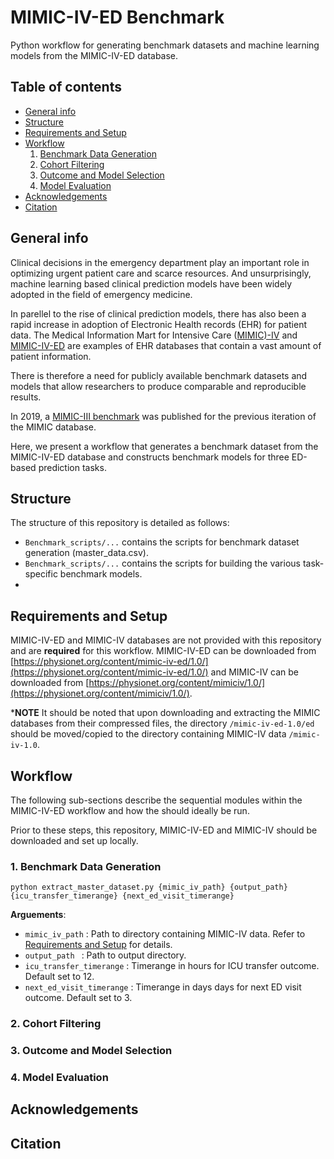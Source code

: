 MIMIC-IV-ED Benchmark
=========================

Python workflow for generating benchmark datasets and machine learning models from the MIMIC-IV-ED database.

## Table of contents
* [General info](#general-info)
* [Structure](#structure)
* [Requirements and Setup](#requirements-and-setup)
* [Workflow](#workflow)
    1. [Benchmark Data Generation](#1-benchmark-data-generation)
    2. [Cohort Filtering](#2-cohort-filtering)
    3. [Outcome and Model Selection](#3-outcome-and-model-selection)
    4. [Model Evaluation](#4-model-evaluation)
* [Acknowledgements](#acknowledgements)
* [Citation](#citation)

## General info

Clinical decisions in the emergency department play an important role in optimizing urgent patient care and scarce resources. And unsurprisingly, machine learning based clinical prediction models have been widely adopted in the field of emergency medicine.

In parellel to the rise of clinical prediction models, there has also been a rapid increase in adoption of Electronic Health records (EHR) for patient data. The Medical Information Mart for Intensive Care ([MIMIC)-IV]((https://physionet.org/content/mimiciv/1.0/)) and [MIMIC-IV-ED](https://physionet.org/content/mimic-iv-ed/1.0/) are examples of EHR databases that contain a vast amount of patient information.

There is therefore a need for publicly available benchmark datasets and models that allow researchers to produce comparable and reproducible results. 

In 2019, a [MIMIC-III benchmark](https://github.com/YerevaNN/mimic3-benchmarks) was published for the previous iteration of the MIMIC database. 

Here, we present a workflow that generates a benchmark dataset from the MIMIC-IV-ED database and constructs benchmark models for three ED-based prediction tasks.


## Structure

The structure of this repository is detailed as follows:

- `Benchmark_scripts/...` contains the scripts for benchmark dataset generation (master_data.csv).
- `Benchmark_scripts/...` contains the scripts for building the various task-specific benchmark models.
-  

## Requirements and Setup
MIMIC-IV-ED and MIMIC-IV databases are not provided with this repository and are **required** for this workflow. MIMIC-IV-ED can be downloaded from [https://physionet.org/content/mimic-iv-ed/1.0/](https://physionet.org/content/mimic-iv-ed/1.0/) and MIMIC-IV can be downloaded from [https://physionet.org/content/mimiciv/1.0/](https://physionet.org/content/mimiciv/1.0/).

***NOTE** It should be noted that upon downloading and extracting the MIMIC databases from their compressed files, the directory `/mimic-iv-ed-1.0/ed` should be moved/copied to the directory containing MIMIC-IV data `/mimic-iv-1.0`.

## Workflow

The following sub-sections describe the sequential modules within the MIMIC-IV-ED workflow and how the should ideally be run.

Prior to these steps, this repository, MIMIC-IV-ED and MIMIC-IV should be downloaded and set up locally. 

### 1. Benchmark Data Generation
~~~
python extract_master_dataset.py {mimic_iv_path} {output_path} {icu_transfer_timerange} {next_ed_visit_timerange}
~~~
**Arguements**:

- `mimic_iv_path` : Path to directory containing MIMIC-IV data. Refer to [Requirements and Setup](#requirements-and-setup) for details.
- `output_path ` : Path to output directory.
- `icu_transfer_timerange` : Timerange in hours for ICU transfer outcome. Default set to 12. 
- `next_ed_visit_timerange` : Timerange in days days for next ED visit outcome. Default set to 3.


### 2. Cohort Filtering
### 3. Outcome and Model Selection
### 4. Model Evaluation

## Acknowledgements

## Citation


